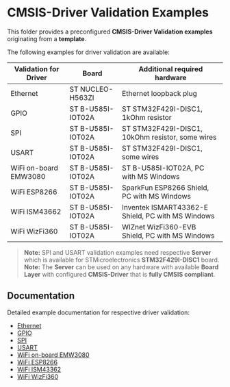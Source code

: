 # CMSIS-Driver Validation Examples

This folder provides a preconfigured **CMSIS-Driver Validation examples** originating from a **template**.  

The following examples for driver validation are available:

| Validation for Driver  | Board             | Additional required hardware                      |
|------------------------|-------------------|---------------------------------------------------|
| Ethernet               | ST NUCLEO-H563ZI  | Ethernet loopback plug                            |
| GPIO                   | ST B-U585I-IOT02A | ST STM32F429I-DISC1, 1kOhm resistor               |
| SPI                    | ST B-U585I-IOT02A | ST STM32F429I-DISC1, 10kOhm resistor, some wires  |
| USART                  | ST B-U585I-IOT02A | ST STM32F429I-DISC1, some wires                   |
| WiFi on-board EMW3080  | ST B-U585I-IOT02A | ST B-U585I-IOT02A, PC with MS Windows             |
| WiFi ESP8266           | ST B-U585I-IOT02A | SparkFun ESP8266 Shield, PC with MS Windows       |
| WiFi ISM43662          | ST B-U585I-IOT02A | Inventek ISMART43362-E Shield, PC with MS Windows |
| WiFi WizFi360          | ST B-U585I-IOT02A | WIZnet WizFi360-EVB Shield, PC with MS Windows    |

> **Note:** SPI and USART validation examples need respective **Server** which is available
  for STMicroelectronics **STM32F429I-DISC1** board.  
> **Note:** The **Server** can be used on any hardware with available **Board Layer** with configured **CMSIS-Driver**
  that is **fully CMSIS compliant**.

## Documentation

Detailed example documentation for respective driver validation:

- [Ethernet](./Ethernet/NUCLEO-H563ZI/README.md)  
- [GPIO](./GPIO/B-U585I-IOT02A/README.md)  
- [SPI](./SPI/B-U585I-IOT02A/README.md)  
- [USART](./USART/B-U585I-IOT02A/README.md)  
- [WiFi on-board EMW3080](./WiFi/EMW3080/B-U585I-IOT02A/README.md)  
- [WiFi ESP8266](./WiFi/ESP8266/B-U585I-IOT02A/README.md)  
- [WiFi ISM43362](./WiFi/ISMART43362-E/B-U585I-IOT02A/README.md)  
- [WiFi WizFi360](./WiFi/WizFi360-EVB/B-U585I-IOT02A/README.md)  
